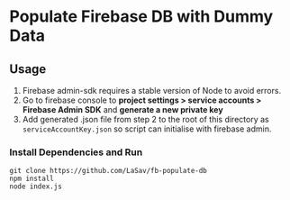 # Populate Firebase DB with Dummy Data

## Usage

1. Firebase admin-sdk requires a stable version of Node to avoid errors.
2. Go to firebase console to **project settings > service accounts > Firebase Admin SDK** and **generate a new private key**
3. Add generated .json file from step 2 to the root of this directory as `serviceAccountKey.json` so script can initialise with firebase admin.

### Install Dependencies and Run

```
git clone https://github.com/LaSav/fb-populate-db
npm install
node index.js
```
